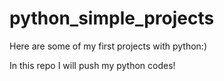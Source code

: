 # python_simple_projects
Here are some of my first projects with python:)

In this repo I will push my python codes!
